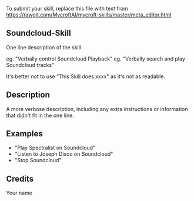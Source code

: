 To submit your skill, replace this file with text from 
https://rawgit.com/MycroftAI/mycroft-skills/master/meta_editor.html


## Soundcloud-Skill
One line description of the skill

eg. "Verbally control Soundcloud Playback"
eg. "Verbally search and play Soundcloud tracks"

It's better not to use "This Skill does xxxx" as it's not as readable. 

## Description 
A more verbose description, including any extra instructions or
information that didn't fit in the one line.

## Examples 
* "Play Spectralist on Soundcloud"
* "Listen to Joseph Disco on Soundcloud"
* "Stop Soundcloud"

## Credits 
Your name
